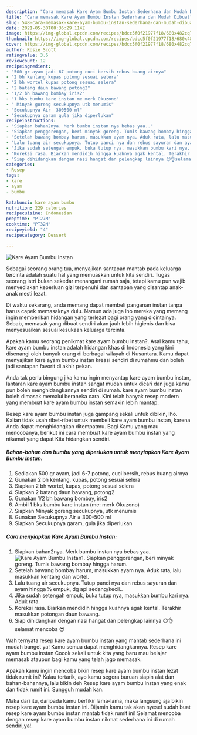```yaml
---
description: "Cara memasak Kare Ayam Bumbu Instan Sederhana dan Mudah Dibuat"
title: "Cara memasak Kare Ayam Bumbu Instan Sederhana dan Mudah Dibuat"
slug: 548-cara-memasak-kare-ayam-bumbu-instan-sederhana-dan-mudah-dibuat
date: 2021-05-30T00:36:29.114Z
image: https://img-global.cpcdn.com/recipes/bdcc5f0f21977f18/680x482cq70/kare-ayam-bumbu-instan-foto-resep-utama.jpg
thumbnail: https://img-global.cpcdn.com/recipes/bdcc5f0f21977f18/680x482cq70/kare-ayam-bumbu-instan-foto-resep-utama.jpg
cover: https://img-global.cpcdn.com/recipes/bdcc5f0f21977f18/680x482cq70/kare-ayam-bumbu-instan-foto-resep-utama.jpg
author: Rosie Scott
ratingvalue: 3.6
reviewcount: 12
recipeingredient:
- "500 gr ayam jadi 67 potong cuci bersih rebus buang airnya"
- "2 bh kentang kupas potong sesuai selera"
- "2 bh wortel kupas potong sesuai selera"
- "2 batang daun bawang potong2"
- "1/2 bh bawang bombay iris2"
- "1 bks bumbu kare instan me merk Okuzono"
- " Minyak goreng secukupnya utk menumis"
- "Secukupnya Air  300500 ml"
- "Secukupnya garam gula jika diperlukan"
recipeinstructions:
- "Siapkan bahan2nya. Merk bumbu instan nya bebas yaa.."
- "Siapkan penggorengan, beri minyak goreng. Tumis bawang bombay hingga harum."
- "Setelah bawang bombay harum, masukkan ayam nya. Aduk rata, lalu masukkan kentang dan wortel."
- "Lalu tuang air secukupnya. Tutup panci nya dan rebus sayuran dan ayam hingga ½ empuk, dg api sedang/kecil.."
- "Jika sudah setengah empuk, buka tutup nya, masukkan bumbu kari nya. Aduk rata."
- "Koreksi rasa. Biarkan mendidih hingga kuahnya agak kental. Terakhir masukkan potongan daun bawang."
- "Siap dihidangkan dengan nasi hangat dan pelengkap lainnya 😊👌selamat mencoba 😍"
categories:
- Resep
tags:
- kare
- ayam
- bumbu

katakunci: kare ayam bumbu 
nutrition: 229 calories
recipecuisine: Indonesian
preptime: "PT27M"
cooktime: "PT32M"
recipeyield: "4"
recipecategory: Dessert

---
```



![Kare Ayam Bumbu Instan](https://img-global.cpcdn.com/recipes/bdcc5f0f21977f18/680x482cq70/kare-ayam-bumbu-instan-foto-resep-utama.jpg)

Sebagai seorang orang tua, menyajikan santapan mantab pada keluarga tercinta adalah suatu hal yang memuaskan untuk kita sendiri. Tugas seorang istri bukan sekedar menangani rumah saja, tetapi kamu pun wajib menyediakan keperluan gizi terpenuhi dan santapan yang disantap anak-anak mesti lezat.

Di waktu  sekarang, anda memang dapat membeli panganan instan tanpa harus capek memasaknya dulu. Namun ada juga lho mereka yang memang ingin memberikan hidangan yang terlezat bagi orang yang dicintainya. Sebab, memasak yang dibuat sendiri akan jauh lebih higienis dan bisa menyesuaikan sesuai kesukaan keluarga tercinta. 



Apakah kamu seorang penikmat kare ayam bumbu instan?. Asal kamu tahu, kare ayam bumbu instan adalah hidangan khas di Indonesia yang kini disenangi oleh banyak orang di berbagai wilayah di Nusantara. Kamu dapat menyajikan kare ayam bumbu instan kreasi sendiri di rumahmu dan boleh jadi santapan favorit di akhir pekan.

Anda tak perlu bingung jika kamu ingin menyantap kare ayam bumbu instan, lantaran kare ayam bumbu instan sangat mudah untuk dicari dan juga kamu pun boleh menghidangkannya sendiri di rumah. kare ayam bumbu instan boleh dimasak memalui beraneka cara. Kini telah banyak resep modern yang membuat kare ayam bumbu instan semakin lebih mantap.

Resep kare ayam bumbu instan juga gampang sekali untuk dibikin, lho. Kalian tidak usah ribet-ribet untuk membeli kare ayam bumbu instan, karena Anda dapat menghidangkan ditempatmu. Bagi Kamu yang mau mencobanya, berikut ini cara membuat kare ayam bumbu instan yang nikamat yang dapat Kita hidangkan sendiri.

<!--inarticleads1-->

##### Bahan-bahan dan bumbu yang diperlukan untuk menyiapkan Kare Ayam Bumbu Instan:

1. Sediakan 500 gr ayam, jadi 6-7 potong, cuci bersih, rebus buang airnya
1. Gunakan 2 bh kentang, kupas, potong sesuai selera
1. Siapkan 2 bh wortel, kupas, potong sesuai selera
1. Siapkan 2 batang daun bawang, potong2
1. Gunakan 1/2 bh bawang bombay, iris2
1. Ambil 1 bks bumbu kare instan (me: merk Okuzono)
1. Siapkan  Minyak goreng secukupnya, utk menumis
1. Gunakan Secukupnya Air ± 300-500 ml
1. Siapkan Secukupnya garam, gula jika diperlukan




<!--inarticleads2-->

##### Cara menyiapkan Kare Ayam Bumbu Instan:

1. Siapkan bahan2nya. Merk bumbu instan nya bebas yaa..
<img src="https://img-global.cpcdn.com/steps/6866ff2e7605457b/160x128cq70/kare-ayam-bumbu-instan-langkah-memasak-1-foto.jpg" alt="Kare Ayam Bumbu Instan">1. Siapkan penggorengan, beri minyak goreng. Tumis bawang bombay hingga harum.
1. Setelah bawang bombay harum, masukkan ayam nya. Aduk rata, lalu masukkan kentang dan wortel.
1. Lalu tuang air secukupnya. Tutup panci nya dan rebus sayuran dan ayam hingga ½ empuk, dg api sedang/kecil..
1. Jika sudah setengah empuk, buka tutup nya, masukkan bumbu kari nya. Aduk rata.
1. Koreksi rasa. Biarkan mendidih hingga kuahnya agak kental. Terakhir masukkan potongan daun bawang.
1. Siap dihidangkan dengan nasi hangat dan pelengkap lainnya 😊👌selamat mencoba 😍




Wah ternyata resep kare ayam bumbu instan yang mantab sederhana ini mudah banget ya! Kamu semua dapat menghidangkannya. Resep kare ayam bumbu instan Cocok sekali untuk kita yang baru mau belajar memasak ataupun bagi kamu yang telah jago memasak.

Apakah kamu ingin mencoba bikin resep kare ayam bumbu instan lezat tidak rumit ini? Kalau tertarik, ayo kamu segera buruan siapin alat dan bahan-bahannya, lalu bikin deh Resep kare ayam bumbu instan yang enak dan tidak rumit ini. Sungguh mudah kan. 

Maka dari itu, daripada kamu berfikir lama-lama, maka langsung aja bikin resep kare ayam bumbu instan ini. Dijamin kamu tak akan nyesel sudah buat resep kare ayam bumbu instan mantab tidak rumit ini! Selamat mencoba dengan resep kare ayam bumbu instan nikmat sederhana ini di rumah sendiri,ya!.

